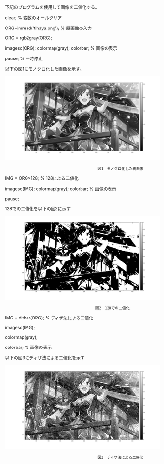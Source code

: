 下記のプログラムを使用して画像を二値化する。

clear; % 変数のオールクリア

ORG=imread('tihaya.png'); % 原画像の入力

ORG = rgb2gray(ORG);

imagesc(ORG); colormap(gray); colorbar; % 画像の表示

pause; % 一時停止

以下の図1にモノクロ化した画像を示す。

![原画像](https://github.com/pon03/lecture_image_processing/blob/master/%E8%AA%B2%E9%A1%8C6/tihaya1.jpg?raw=true)

                                              図1　モノクロ化した現画像

IMG = ORG>128; % 128による二値化

imagesc(IMG); 
colormap(gray); 
colorbar; % 画像の表示

pause;

128での二値化を以下の図2に示す

![原画像](https://github.com/pon03/lecture_image_processing/blob/master/%E8%AA%B2%E9%A1%8C6/tihaya2.jpg?raw=true)

                                             図2　128での二値化

IMG = dither(ORG); % ディザ法による二値化

imagesc(IMG); 

colormap(gray); 

colorbar; % 画像の表示

以下の図3にディザ法による二値化を示す

![原画像](https://github.com/pon03/lecture_image_processing/blob/master/%E8%AA%B2%E9%A1%8C6/tihaya3.jpg?raw=true)

                                              図3　ディザ法による二値化
